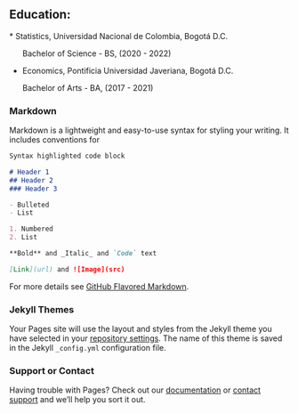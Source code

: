 <script type="text/javascript" src="https://platform.linkedin.com/badges/js/profile.js" async defer></script> </h1>

<h2> Education: </h2>
* Statistics, Universidad Nacional de Colombia, Bogotá D.C.
<ol>
  Bachelor of Science - BS, (2020 - 2022)
 </ol>

* Economics, Pontificia Universidad Javeriana, Bogotá D.C.
<ol>
  Bachelor of Arts - BA, (2017 - 2021)
</ol>

### Markdown

Markdown is a lightweight and easy-to-use syntax for styling your writing. It includes conventions for

```markdown
Syntax highlighted code block

# Header 1
## Header 2
### Header 3

- Bulleted
- List

1. Numbered
2. List

**Bold** and _Italic_ and `Code` text

[Link](url) and ![Image](src)
```

For more details see [GitHub Flavored Markdown](https://guides.github.com/features/mastering-markdown/).

### Jekyll Themes

Your Pages site will use the layout and styles from the Jekyll theme you have selected in your [repository settings](https://github.com/SebastianVela/Web-Page/settings). The name of this theme is saved in the Jekyll `_config.yml` configuration file.

### Support or Contact

Having trouble with Pages? Check out our [documentation](https://docs.github.com/categories/github-pages-basics/) or [contact support](https://support.github.com/contact) and we’ll help you sort it out.
